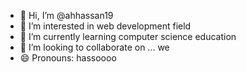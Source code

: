 - 👋 Hi, I’m @ahhassan19
- 👀 I’m interested in web development field 
- 🌱 I’m currently learning computer science education 
- 💞️ I’m looking to collaborate on ...
  we
- 😄 Pronouns: hassoooo


<!---
ahhassan19/ahhassan19 is a ✨ special ✨ repository because its `README.md` (this file) appears on your GitHub profile.
You can click the Preview link to take a look at your changes.
--->
